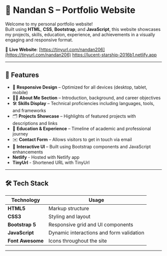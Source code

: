 # 💼 Nandan S – Portfolio Website

Welcome to my personal portfolio website!  
Built using **HTML**, **CSS**, **Bootstrap**, and **JavaScript**, this website showcases my projects, skills, education, experience, and achievements in a visually engaging and responsive format.

🔗 **Live Website**: [https://tinyurl.com/nandan206](https://tinyurl.com/nandan206)
https://lucent-starship-2016b1.netlify.app

---

## 📌 Features

- 🎯 **Responsive Design** – Optimized for all devices (desktop, tablet, mobile)
- 👨‍💻 **About Me Section** – Introduction, background, and career objectives
- 🛠️ **Skills Display** – Technical proficiencies including languages, tools, and frameworks
- 🗂️ **Projects Showcase** – Highlights of featured projects with descriptions and links
- 🏫 **Education & Experience** – Timeline of academic and professional journey
- ✉️ **Contact Form** – Allows visitors to get in touch via email
- 🧩 **Interactive UI** – Built using Bootstrap components and JavaScript enhancements
- **Netlify** - Hosted with Netlify app
- **TinyUrl** - Shortened URL with TinyUrl

---

## 🛠️ Tech Stack

| Technology | Usage |
|------------|-------|
| **HTML5** | Markup structure |
| **CSS3** | Styling and layout |
| **Bootstrap 5** | Responsive grid and UI components |
| **JavaScript** | Dynamic interactions and form validation |
| **Font Awesome** | Icons throughout the site |

---
